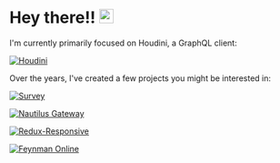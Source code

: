 # Hey there!! <img src="https://media.giphy.com/media/hvRJCLFzcasrR4ia7z/giphy.gif" width="25px"> 

I'm currently primarily focused on Houdini, a GraphQL client:

[![Houdini](https://github-readme-stats.vercel.app/api/pin/?username=houdinigraphql&repo=houdini&theme=dark)](https://github.com/houdinigraphql/houdini)

Over the years, I've created a few projects you might be interested in:

[![Survey](https://github-readme-stats.vercel.app/api/pin/?username=AlecAivazis&repo=survey&theme=dark)](https://github.com/AlecAivazis/survey)

[![Nautilus Gateway](https://github-readme-stats.vercel.app/api/pin/?username=nautilus&repo=gateway&theme=dark)](https://github.com/nautilus/gateway)

[![Redux-Responsive](https://github-readme-stats.vercel.app/api/pin/?username=alecaivazis&repo=redux-responsive&theme=dark)](https://github.com/alecaivazis/redux-responsive)

[![Feynman Online](https://github-readme-stats.vercel.app/api/pin/?username=AlecAivazis&repo=feynman&theme=dark)](https://github.com/AlecAivazis/feynman)

